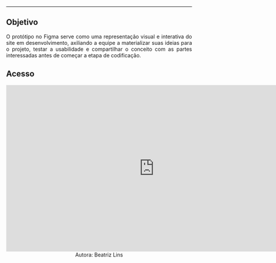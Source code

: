 <hr style="border: 0; height: 1px; background-color: #000000;">

## **Objetivo**

<p align="justify">O protótipo no Figma serve como uma representação visual e interativa do site em desenvolvimento, axiliando a equipe a materializar suas ideias para o projeto, testar a usabilidade e compartilhar o conceito com as partes interessadas antes de começar a etapa de codificação. </p>

## **Acesso**

<iframe style="border: 1px solid rgba(0, 0, 0, 0.1);" width="800" height="450" src="https://embed.figma.com/design/num8z1OAJ4yBkmS03hBeh1/MDS-Figma?node-id=0-1&embed-host=share" allowfullscreen></iframe>

<center>Autora: Beatriz Lins</center>